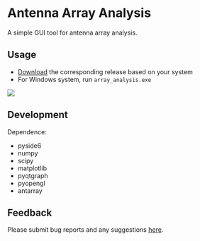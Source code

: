 # Antenna Array Analysis

A simple GUI tool for antenna array analysis.

## Usage

- [Download](https://github.com/rookiepeng/antenna-array-analysis/releases) the corresponding release based on your system
- For Windows system, run ```array_analysis.exe```

![](docs/aaa_v1.0.0.gif)

## Development

Dependence:
- pyside6
- numpy
- scipy
- matplotlib
- pyqtgraph
- pyopengl
- antarray

## Feedback

Please submit bug reports and any suggestions [here](https://github.com/rookiepeng/antenna-array-analysis/issues).

